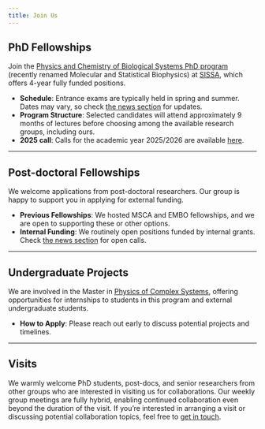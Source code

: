 ```yaml
---
title: Join Us
---
```


## PhD Fellowships

Join the [Physics and Chemistry of Biological Systems PhD program](https://www.sissa.it/sbp/) (recently renamed Molecular and Statistical Biophysics) at [SISSA](https://www.sissa.it), which offers 4-year fully funded positions. 

- **Schedule**: Entrance exams are typically held in spring and summer. Dates may vary, so check [the news section](./news?query=%23joinus%7Cjoin+us) for updates.
- **Program Structure**: Selected candidates will attend approximately 9 months of lectures before choosing among the available research groups, including ours.
- **2025 call**: Calls for the academic year 2025/2026 are available [here](https://www.sissa.it/sites/default/files/2024-12/Scheda%20info%202025%20msb.pdf).

---

## Post-doctoral Fellowships

We welcome applications from post-doctoral researchers. Our group is happy to support you in applying for external funding.

- **Previous Fellowships**: We hosted MSCA and EMBO fellowships, and we are open to supporting these or other options. 
- **Internal Funding**: We routinely open positions funded by internal grants. Check [the news section](./news?query=%23joinus%7Cjoin+us) for open calls.

---

## Undergraduate Projects

We are involved in the Master in [Physics of Complex Systems](http://www.pcs.polito.it/educational_tracks/international_track), offering opportunities for internships to students in this program and external undergraduate students.  

- **How to Apply**: Please reach out early to discuss potential projects and timelines.

---

## Visits

We warmly welcome PhD students, post-docs, and senior researchers from other groups who are interested in visiting us for collaborations. Our weekly group meetings are fully hybrid, enabling continued collaboration even beyond the duration of the visit. If you’re interested in arranging a visit or discussing potential collaboration topics, feel free to [get in touch](mailto:bussi@sissa.it).


